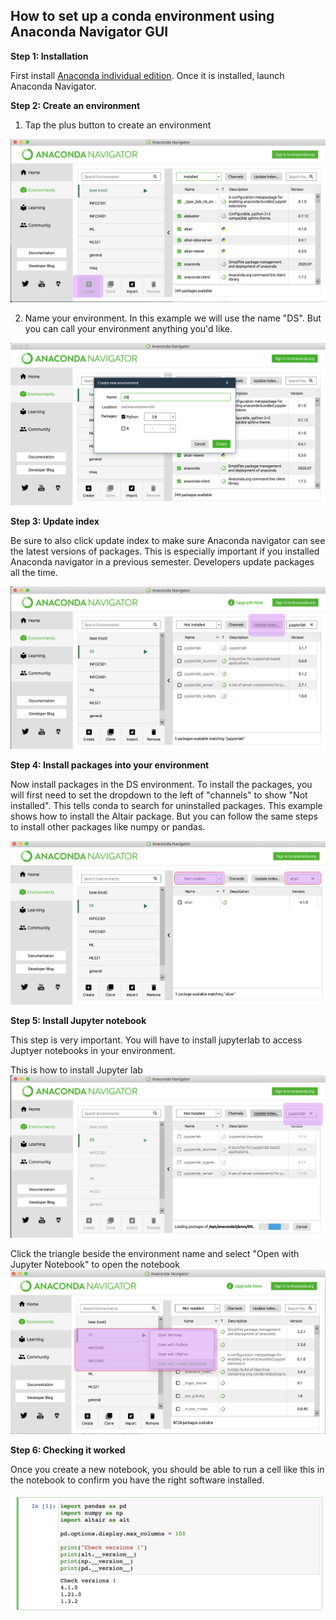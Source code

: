 ## How to set up a conda environment using Anaconda Navigator GUI

**Step 1: Installation** 

First install [Anaconda individual edition](https://www.anaconda.com/products/individual). Once it is installed, launch Anaconda Navigator.

**Step 2: Create an environment** 

1. Tap the plus button to create an environment

![photo1](https://raw.githubusercontent.com/cuinfoscience/Docs/main/images/setting_up_a_conda_environment/create_env.png)

2. Name your environment. In this example we will use the name "DS". But you can call your environment anything you'd like.

![photo2](https://github.com/cuinfoscience/Docs/blob/main/images/setting_up_a_conda_environment/create_env2.png?raw=true)

**Step 3: Update index**

Be sure to also click update index to make sure Anaconda navigator can see the latest versions of packages. This is especially important if you installed Anaconda navigator in a previous semester. Developers update packages all the time.

![photo3](https://github.com/cuinfoscience/Docs/blob/main/images/setting_up_a_conda_environment/create_env3.png?raw=true)

**Step 4: Install packages into your environment**

Now install packages in the DS environment. To install the packages, you will first need to set the dropdown to the left of "channels" to show "Not installed". This tells conda to search for uninstalled packages. This example shows how to install the Altair package. But you can follow the same steps to install other packages like numpy or pandas. 

![photoAlt](https://github.com/cuinfoscience/Docs/blob/main/images/setting_up_a_conda_environment/create_env5.png?raw=true)

**Step 5: Install Jupyter notebook**

This step is very important. You will have to install jupyterlab to access Juptyer notebooks in your environment.

This is how to install Jupyter lab
![photoJup](https://github.com/cuinfoscience/Docs/blob/main/images/setting_up_a_conda_environment/create_env4.png?raw=true)

Click the triangle beside the environment name and select "Open with Jupyter Notebook" to open the notebook
![photoJup2](https://github.com/cuinfoscience/Docs/blob/main/images/setting_up_a_conda_environment/create_env6.png?raw=true)

**Step 6: Checking it worked**

Once you create a new notebook, you should be able to run a cell like this in the notebook to confirm you have the right software installed. 

![confirmation](https://github.com/cuinfoscience/Docs/blob/main/images/setting_up_a_conda_environment/create_env7.png?raw=true)